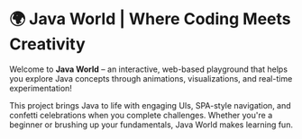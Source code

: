 # 🌍 Java World | Where Coding Meets Creativity

Welcome to **Java World** – an interactive, web-based playground that helps you explore Java concepts through animations, visualizations, and real-time experimentation!

This project brings Java to life with engaging UIs, SPA-style navigation, and confetti celebrations when you complete challenges. Whether you're a beginner or brushing up your fundamentals, Java World makes learning fun.